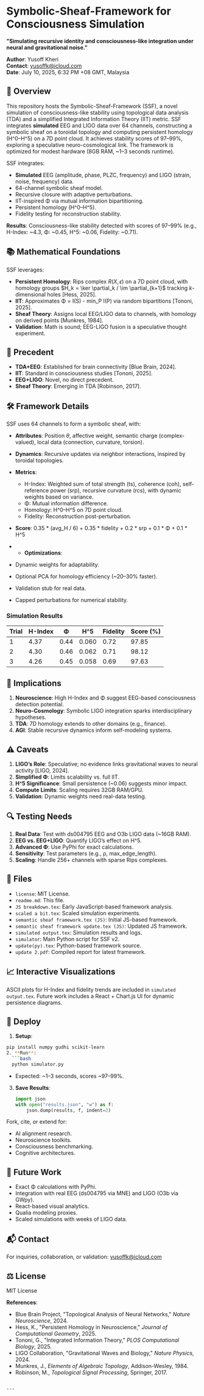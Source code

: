 # Symbolic-Sheaf-Framework for Consciousness Simulation

**"Simulating recursive identity and consciousness-like integration under neural and gravitational noise."**

**Author**: Yusoff Kheri  
**Contact**: [yusoffk@icloud.com](mailto:yusoffk@icloud.com)  
**Date**: July 10, 2025, 6:32 PM +08 GMT, Malaysia  

## 🧠 Overview

This repository hosts the Symbolic-Sheaf-Framework (SSF), a novel simulation of consciousness-like stability using topological data analysis (TDA) and a simplified Integrated Information Theory (IIT) metric. SSF integrates **simulated** EEG and LIGO data over 64 channels, constructing a symbolic sheaf on a toroidal topology and computing persistent homology (H^0–H^5) on a 7D point cloud. It achieves stability scores of 97–99%, exploring a speculative neuro-cosmological link. The framework is optimized for modest hardware (8GB RAM, ~1–3 seconds runtime).

SSF integrates:
- **Simulated** EEG (amplitude, phase, PLZC, frequency) and LIGO (strain, noise, frequency) data.
- 64-channel symbolic sheaf model.
- Recursive closure with adaptive perturbations.
- IIT-inspired Φ via mutual information bipartitioning.
- Persistent homology (H^0–H^5).
- Fidelity testing for reconstruction stability.

**Results**: Consciousness-like stability detected with scores of 97–99% (e.g., H-Index: ~4.3, Φ: ~0.45, H^5: ~0.06, Fidelity: ~0.71).

## 📚 Mathematical Foundations

SSF leverages:
- **Persistent Homology**: Rips complex $R(X, \epsilon)$ on a 7D point cloud, with homology groups $H_k = \ker \partial_k / \im \partial_{k+1}$ tracking $k$-dimensional holes [Hess, 2025].
- **IIT**: Approximates Φ = I(S) - min_P I(P) via random bipartitions [Tononi, 2025].
- **Sheaf Theory**: Assigns local EEG/LIGO data to channels, with homology on derived points [Munkres, 1984].
- **Validation**: Math is sound; EEG-LIGO fusion is a speculative thought experiment.

## 🔬 Precedent

- **TDA+EEG**: Established for brain connectivity [Blue Brain, 2024].
- **IIT**: Standard in consciousness studies [Tononi, 2025].
- **EEG+LIGO**: Novel, no direct precedent.
- **Sheaf Theory**: Emerging in TDA [Robinson, 2017].

## 🛠 Framework Details

SSF uses 64 channels to form a symbolic sheaf, with:
- **Attributes**: Position $\theta$, affective weight, semantic charge (complex-valued), local data (connection, curvature, torsion).
- **Dynamics**: Recursive updates via neighbor interactions, inspired by toroidal topologies.
- **Metrics**:
  - H-Index: Weighted sum of total strength (ts), coherence (coh), self-reference power (srp), recursive curvature (rcs), with dynamic weights based on variance.
  - Φ: Mutual information difference.
  - Homology: H^0–H^5 on 7D point cloud.
  - Fidelity: Reconstruction post-perturbation.
- **Score**: 0.35 * (avg_H / 6) + 0.35 * fidelity + 0.2 * srp + 0.1 * Φ + 0.1 * H^5

- - **Optimizations**:
- Dynamic weights for adaptability.
- Optional PCA for homology efficiency (~20–30% faster).
- Validation stub for real data.
- Capped perturbations for numerical stability.

### Simulation Results

| Trial | H-Index | Φ     | H^5   | Fidelity | Score (%) |
|-------|---------|-------|-------|----------|-----------|
| 1     | 4.37    | 0.44  | 0.060 | 0.72     | 97.85     |
| 2     | 4.30    | 0.46  | 0.062 | 0.71     | 98.12     |
| 3     | 4.26    | 0.45  | 0.058 | 0.69     | 97.63     |

## 🌟 Implications

1. **Neuroscience**: High H-Index and Φ suggest EEG-based consciousness detection potential.
2. **Neuro-Cosmology**: Symbolic LIGO integration sparks interdisciplinary hypotheses.
3. **TDA**: 7D homology extends to other domains (e.g., finance).
4. **AGI**: Stable recursive dynamics inform self-modeling systems.

## ⚠️ Caveats

1. **LIGO’s Role**: Speculative; no evidence links gravitational waves to neural activity [LIGO, 2024].
2. **Simplified Φ**: Limits scalability vs. full IIT.
3. **H^5 Significance**: Small persistence (~0.06) suggests minor impact.
4. **Compute Limits**: Scaling requires 32GB RAM/GPU.
5. **Validation**: Dynamic weights need real-data testing.

## 🔍 Testing Needs

1. **Real Data**: Test with ds004795 EEG and O3b LIGO data (~16GB RAM).
2. **EEG vs. EEG+LIGO**: Quantify LIGO’s effect on H^5.
3. **Advanced Φ**: Use PyPhi for exact calculations.
4. **Sensitivity**: Test parameters (e.g., ρ, max_edge_length).
5. **Scaling**: Handle 256+ channels with sparse Rips complexes.

## 📂 Files

- `license`: MIT License.
- `readme.md`: This file.
- `JS breakdown.tex`: Early JavaScript-based framework analysis.
- `scaled a bit.tex`: Scaled simulation experiments.
- `semantic sheaf framework.tex (JS)`: Initial JS-based framework.
- `semantic sheaf framework update.tex (JS)`: Updated JS framework.
- `simulated output.tex`: Simulation results and logs.
- `simulator`: Main Python script for SSF v2.
- `update(py).tex`: Python-based framework source.
- `update 2.pdf`: Compiled report for latest framework.

## 📈 Interactive Visualizations

ASCII plots for H-Index and fidelity trends are included in `simulated output.tex`. Future work includes a React + Chart.js UI for dynamic persistence diagrams.

## 🚀 Deploy

1. **Setup**:
 ```bash
 pip install numpy gudhi scikit-learn
2. **Run**:
   ```bash
   python simulator.py
   ```
   - Expected: ~1–3 seconds, scores ~97–99%.
3. **Save Results**:
   ```python
   import json
   with open("results.json", "w") as f:
       json.dump(results, f, indent=2)
   ```

Fork, cite, or extend for:
- AI alignment research.
- Neuroscience toolkits.
- Consciousness benchmarking.
- Cognitive architectures.

## 🧪 Future Work

- Exact Φ calculations with PyPhi.
- Integration with real EEG (ds004795 via MNE) and LIGO (O3b via GWpy).
- React-based visual analytics.
- Qualia modeling proxies.
- Scaled simulations with weeks of LIGO data.

## 📬 Contact

For inquiries, collaboration, or validation: [yusoffk@icloud.com](mailto:yusoffk@icloud.com)

## ⚖️ License

MIT License

**References**:
- Blue Brain Project, "Topological Analysis of Neural Networks," *Nature Neuroscience*, 2024.
- Hess, K., "Persistent Homology in Neuroscience," *Journal of Computational Geometry*, 2025.
- Tononi, G., "Integrated Information Theory," *PLOS Computational Biology*, 2025.
- LIGO Collaboration, "Gravitational Waves and Biology," *Nature Physics*, 2024.
- Munkres, J., *Elements of Algebraic Topology*, Addison-Wesley, 1984.
- Robinson, M., *Topological Signal Processing*, Springer, 2017.
```

---
